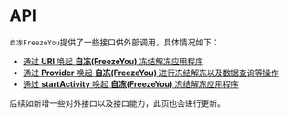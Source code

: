 # API

`自冻FreezeYou`提供了一些接口供外部调用，具体情况如下：  
* [通过 __URI__ 唤起 __自冻(FreezeYou)__ 冻结解冻应用程序](https://wiki.playhi.net/index.php?title=%E9%80%9A%E8%BF%87_URL_scheme_%E5%94%A4%E8%B5%B7_FreezeYou_%E5%86%BB%E7%BB%93%E8%A7%A3%E5%86%BB%E5%BA%94%E7%94%A8%E7%A8%8B%E5%BA%8F)
* [通过 __Provider__ 唤起 __自冻(FreezeYou)__ 进行冻结解冻以及数据查询等操作](https://wiki.playhi.net/index.php?title=%E9%80%9A%E8%BF%87_Provider_%E4%BD%BF%E7%94%A8_FreezeYou_%E8%BF%9B%E8%A1%8C%E5%86%BB%E7%BB%93%E8%A7%A3%E5%86%BB%E4%BB%A5%E5%8F%8A%E6%95%B0%E6%8D%AE%E6%9F%A5%E8%AF%A2%E7%AD%89%E6%93%8D%E4%BD%9C)
* [通过 __startActivity__ 唤起 __自冻(FreezeYou)__ 冻结解冻应用程序](https://wiki.playhi.net/index.php?title=%E9%80%9A%E8%BF%87_startActivity_%E5%94%A4%E8%B5%B7_FreezeYou_%E5%86%BB%E7%BB%93%E8%A7%A3%E5%86%BB%E5%BA%94%E7%94%A8%E7%A8%8B%E5%BA%8F)


后续如新增一些对外接口以及接口能力，此页也会进行更新。

